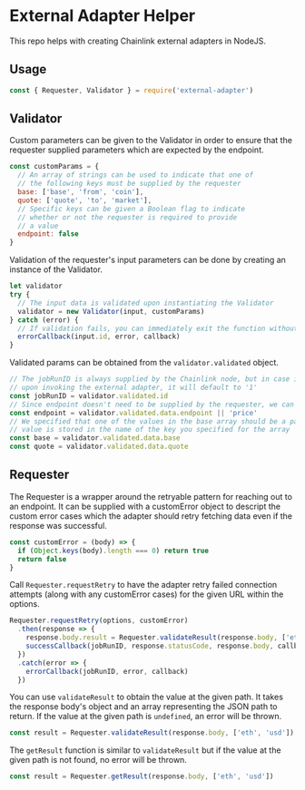 # External Adapter Helper

This repo helps with creating Chainlink external adapters in NodeJS.

## Usage

```javascript
const { Requester, Validator } = require('external-adapter')
```

## Validator

Custom parameters can be given to the Validator in order to ensure that the requester supplied parameters which are expected by the endpoint.

```javascript
const customParams = {
  // An array of strings can be used to indicate that one of
  // the following keys must be supplied by the requester
  base: ['base', 'from', 'coin'],
  quote: ['quote', 'to', 'market'],
  // Specific keys can be given a Boolean flag to indicate
  // whether or not the requester is required to provide
  // a value
  endpoint: false
}
```

Validation of the requester's input parameters can be done by creating an instance of the Validator.

```javascript
let validator
try {
  // The input data is validated upon instantiating the Validator
  validator = new Validator(input, customParams)
} catch (error) {
  // If validation fails, you can immediately exit the function without invoking an API call
  errorCallback(input.id, error, callback)
}
```

Validated params can be obtained from the `validator.validated` object.

```javascript
// The jobRunID is always supplied by the Chainlink node, but in case it's not supplied
// upon invoking the external adapter, it will default to '1'
const jobRunID = validator.validated.id
// Since endpoint doesn't need to be supplied by the requester, we can assign a default value
const endpoint = validator.validated.data.endpoint || 'price'
// We specified that one of the values in the base array should be a parameter in use, that
// value is stored in the name of the key you specified for the array
const base = validator.validated.data.base
const quote = validator.validated.data.quote
```

## Requester

The Requester is a wrapper around the retryable pattern for reaching out to an endpoint. It can be supplied with a customError object to descript the custom error cases which the adapter should retry fetching data even if the response was successful.

```javascript
const customError = (body) => {
  if (Object.keys(body).length === 0) return true
  return false
}
```

Call `Requester.requestRetry` to have the adapter retry failed connection attempts (along with any customError cases) for the given URL within the options.

```javascript
Requester.requestRetry(options, customError)
  .then(response => {
    response.body.result = Requester.validateResult(response.body, ['eth', 'usd'])
    successCallback(jobRunID, response.statusCode, response.body, callback)
  })
  .catch(error => {
    errorCallback(jobRunID, error, callback)
  })
```

You can use `validateResult` to obtain the value at the given path. It takes the response body's object and an array representing the JSON path to return. If the value at the given path is `undefined`, an error will be thrown.

```javascript
const result = Requester.validateResult(response.body, ['eth', 'usd'])
```

The `getResult` function is similar to `validateResult` but if the value at the given path is not found, no error will be thrown.

```javascript
const result = Requester.getResult(response.body, ['eth', 'usd'])
```
